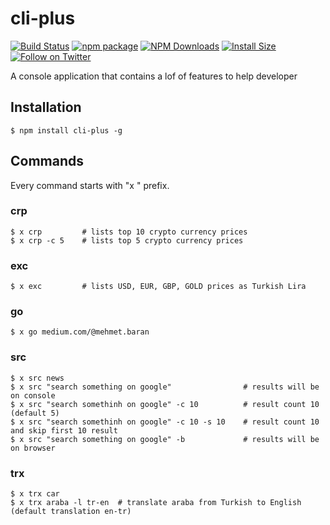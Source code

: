 # cli-plus

[![Build Status](https://travis-ci.org/mbrn/cli-plus.svg?branch=master)](https://travis-ci.org/mbrn/cli-plus)
[![npm package](https://img.shields.io/npm/v/cli-plus/latest.svg)](https://www.npmjs.com/package/cli-plus)
[![NPM Downloads](https://img.shields.io/npm/dm/cli-plus.svg?style=flat)](https://npmcharts.com/compare/cli-plus?minimal=true)
[![Install Size](https://packagephobia.now.sh/badge?p=cli-plus)](https://packagephobia.now.sh/result?p=cli-plus)
[![Follow on Twitter](https://img.shields.io/twitter/follow/baranmehmet.svg?label=follow+baranmehmet)](https://twitter.com/baranmehmet)

A console application that contains a lof of features to help developer

## Installation
    $ npm install cli-plus -g

## Commands
Every command starts with "x " prefix. 

### crp
    $ x crp         # lists top 10 crypto currency prices
    $ x crp -c 5    # lists top 5 crypto currency prices

### exc
    $ x exc         # lists USD, EUR, GBP, GOLD prices as Turkish Lira    

### go
    $ x go medium.com/@mehmet.baran
   
### src
    $ x src news
    $ x src "search something on google"                # results will be on console   
    $ x src "search somethinh on google" -c 10          # result count 10 (default 5)
    $ x src "search somethinh on google" -c 10 -s 10    # result count 10 and skip first 10 result   
    $ x src "search something on google" -b             # results will be on browser 
   
### trx
    $ x trx car
    $ x trx araba -l tr-en  # translate araba from Turkish to English (default translation en-tr)
